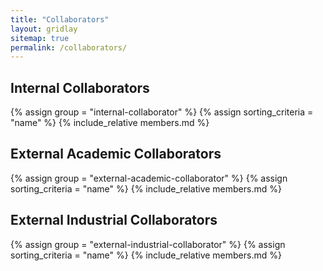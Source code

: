 ```yaml
---
title: "Collaborators"
layout: gridlay
sitemap: true
permalink: /collaborators/
---
```


<h2 class="team-role">Internal Collaborators</h2>
{% assign group = "internal-collaborator" %}
{% assign sorting_criteria = "name" %}
{% include_relative members.md %}


<h2 class="team-role">External Academic Collaborators</h2>
{% assign group = "external-academic-collaborator" %}
{% assign sorting_criteria = "name" %}
{% include_relative members.md %}

<h2 class="team-role">External Industrial Collaborators</h2>
{% assign group = "external-industrial-collaborator" %}
{% assign sorting_criteria = "name" %}
{% include_relative members.md %}

